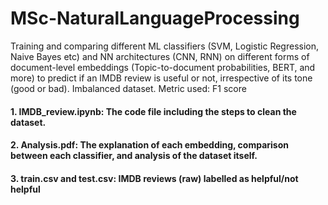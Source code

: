 # MSc-NaturalLanguageProcessing

Training and comparing different ML classifiers (SVM, Logistic Regression, Naive Bayes etc) and NN architectures (CNN, RNN) on different forms of document-level embeddings (Topic-to-document probabilities, BERT, and more) to predict if an IMDB review is useful or not, irrespective of its tone (good or bad). Imbalanced dataset.
Metric used: F1 score

#### 1. IMDB_review.ipynb: The code file including the steps to clean the dataset.
#### 2. Analysis.pdf: The explanation of each embedding, comparison between each classifier, and analysis of the dataset itself.
#### 3. train.csv and test.csv: IMDB reviews (raw) labelled as helpful/not helpful 
